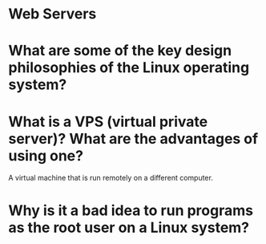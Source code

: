 # Web Servers

# What are some of the key design philosophies of the Linux operating system?





# What is a VPS (virtual private server)? What are the advantages of using one?
A virtual machine that is run remotely on a different computer.




# Why is it a bad idea to run programs as the root user on a Linux system?
